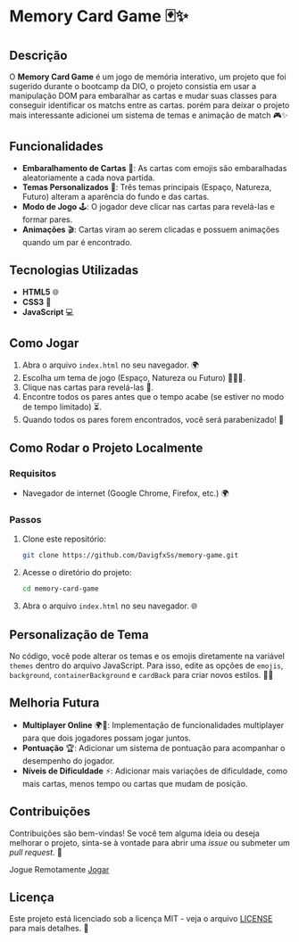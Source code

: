 # Memory Card Game 🃏✨

## Descrição
O **Memory Card Game** é um jogo de memória interativo, um projeto que foi sugerido durante o bootcamp da DIO, o projeto consistia em usar a manipulação DOM para embaralhar as cartas e mudar suas classes para conseguir identificar os matchs entre as cartas. porém para deixar o projeto mais interessante adicionei um sistema de temas e animação de match 🎮✨

## Funcionalidades
- **Embaralhamento de Cartas** 🔀: As cartas com emojis são embaralhadas aleatoriamente a cada nova partida.
- **Temas Personalizados** 🎨: Três temas principais (Espaço, Natureza, Futuro) alteram a aparência do fundo e das cartas.
- **Modo de Jogo** 🕹️: O jogador deve clicar nas cartas para revelá-las e formar pares.
- **Animações** 🎬: Cartas viram ao serem clicadas e possuem animações quando um par é encontrado.

## Tecnologias Utilizadas
- **HTML5** 🌐
- **CSS3** 🎨
- **JavaScript** 💻

## Como Jogar
1. Abra o arquivo `index.html` no seu navegador. 🌍
2. Escolha um tema de jogo (Espaço, Natureza ou Futuro) 🌌🌳🤖.
3. Clique nas cartas para revelá-las 👀.
4. Encontre todos os pares antes que o tempo acabe (se estiver no modo de tempo limitado) ⏳.
5. Quando todos os pares forem encontrados, você será parabenizado! 🎉

## Como Rodar o Projeto Localmente

### Requisitos
- Navegador de internet (Google Chrome, Firefox, etc.) 🌍

### Passos

1. Clone este repositório:
    ```bash
    git clone https://github.com/DavigfxSs/memory-game.git
    ```

2. Acesse o diretório do projeto:
    ```bash
    cd memory-card-game
    ```

3. Abra o arquivo `index.html` no seu navegador. 🌐

## Personalização de Tema
No código, você pode alterar os temas e os emojis diretamente na variável `themes` dentro do arquivo JavaScript. Para isso, edite as opções de `emojis`, `background`, `containerBackground` e `cardBack` para criar novos estilos. 🎨✨

## Melhoria Futura
- **Multiplayer Online** 🌍👾: Implementação de funcionalidades multiplayer para que dois jogadores possam jogar juntos.
- **Pontuação** 🏆: Adicionar um sistema de pontuação para acompanhar o desempenho do jogador.
- **Níveis de Dificuldade** ⚡: Adicionar mais variações de dificuldade, como mais cartas, menos tempo ou cartas que mudam de posição.

## Contribuições
Contribuições são bem-vindas! Se você tem alguma ideia ou deseja melhorar o projeto, sinta-se à vontade para abrir uma *issue* ou submeter um *pull request*. 🤝

Jogue Remotamente
[Jogar](https://davigfxss.github.io/memory-game)

## Licença
Este projeto está licenciado sob a licença MIT - veja o arquivo [LICENSE](LICENSE) para mais detalhes. 📜

